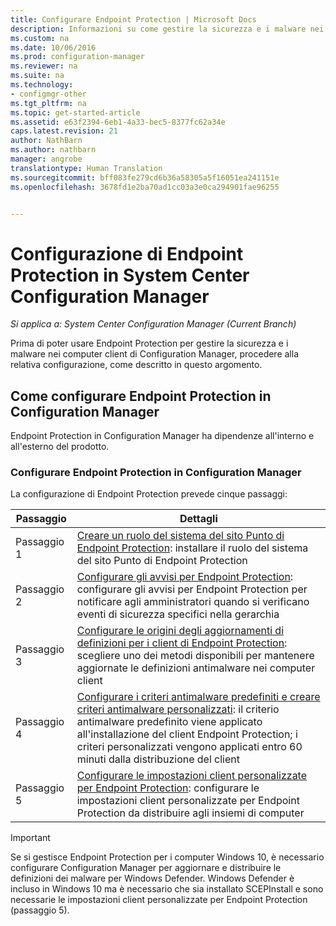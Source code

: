 ```yaml
---
title: Configurare Endpoint Protection | Microsoft Docs
description: Informazioni su come gestire la sicurezza e i malware nei computer client di System Center Configuration Manager.
ms.custom: na
ms.date: 10/06/2016
ms.prod: configuration-manager
ms.reviewer: na
ms.suite: na
ms.technology:
- configmgr-other
ms.tgt_pltfrm: na
ms.topic: get-started-article
ms.assetid: e63f2394-6eb1-4a33-bec5-8377fc62a34e
caps.latest.revision: 21
author: NathBarn
ms.author: nathbarn
manager: angrobe
translationtype: Human Translation
ms.sourcegitcommit: bff083fe279cd6b36a58305a5f16051ea241151e
ms.openlocfilehash: 3678fd1e2ba70ad1cc03a3e0ca294901fae96255


---
```

# <a name="configuring-endpoint-protection-in-system-center-configuration-manager"></a>Configurazione di Endpoint Protection in System Center Configuration Manager

*Si applica a: System Center Configuration Manager (Current Branch)*

Prima di poter usare Endpoint Protection per gestire la sicurezza e i malware nei computer client di Configuration Manager, procedere alla relativa configurazione, come descritto in questo argomento.  

## <a name="how-to-configure-endpoint-protection-in-configuration-manager"></a>Come configurare Endpoint Protection in Configuration Manager  
 Endpoint Protection in Configuration Manager ha dipendenze all'interno e all'esterno del prodotto.  

### <a name="configure-endpoint-protection-in-configuration-manager"></a>Configurare Endpoint Protection in Configuration Manager  
La configurazione di Endpoint Protection prevede cinque passaggi:

|Passaggio|Dettagli|
|---|----|
|Passaggio 1|[Creare un ruolo del sistema del sito Punto di Endpoint Protection](endpoint-protection-site-role.md): installare il ruolo del sistema del sito Punto di Endpoint Protection |
|Passaggio 2|[Configurare gli avvisi per Endpoint Protection](endpoint-configure-alerts.md): configurare gli avvisi per Endpoint Protection per notificare agli amministratori quando si verificano eventi di sicurezza specifici nella gerarchia|
|Passaggio 3 | [Configurare le origini degli aggiornamenti di definizioni per i client di Endpoint Protection](endpoint-definition-updates.md): scegliere uno dei metodi disponibili per mantenere aggiornate le definizioni antimalware nei computer client|
|Passaggio 4|[Configurare i criteri antimalware predefiniti e creare criteri antimalware personalizzati](endpoint-antimalware-policies.md): il criterio antimalware predefinito viene applicato all'installazione del client Endpoint Protection; i criteri personalizzati vengono applicati entro 60 minuti dalla distribuzione del client|
|Passaggio 5|[Configurare le impostazioni client personalizzate per Endpoint Protection](endpoint-protection-configure-client.md): configurare le impostazioni client personalizzate per Endpoint Protection da distribuire agli insiemi di computer|

> [!IMPORTANT]  
>  Se si gestisce Endpoint Protection per i computer Windows 10, è necessario configurare Configuration Manager per aggiornare e distribuire le definizioni dei malware per Windows Defender. Windows Defender è incluso in Windows 10 ma è necessario che sia installato SCEPInstall e sono necessarie le impostazioni client personalizzate per Endpoint Protection (passaggio 5).  



<!--HONumber=Dec16_HO3-->


